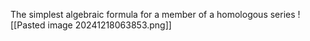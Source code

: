 The simplest algebraic formula for a member of a homologous series
![[Pasted image 20241218063853.png]]
